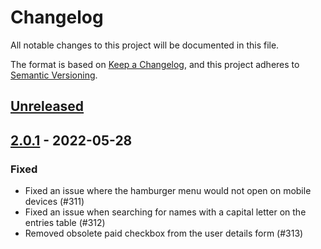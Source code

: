 # Changelog

All notable changes to this project will be documented in this file.

The format is based on [Keep a Changelog](https://keepachangelog.com/en/1.0.0/),
and this project adheres to [Semantic Versioning](https://semver.org/spec/v2.0.0.html).

<!--
### Added
### Changed
### Deprecated
### Removed
### Fixed
### Security
-->

## [Unreleased]

## [2.0.1] - 2022-05-28

### Fixed

- Fixed an issue where the hamburger menu would not open on mobile devices (#311)
- Fixed an issue when searching for names with a capital letter on the entries table (#312)
- Removed obsolete paid checkbox from the user details form (#313)

[Unreleased]: https://github.com/olivierlacan/keep-a-changelog/compare/v2.0.1...HEAD
[2.0.1]: https://github.com/olivierlacan/keep-a-changelog/compare/v2.0.0...v2.0.1
[2.0.0]: https://github.com/olivierlacan/keep-a-changelog/releases/tag/v2.0.0
